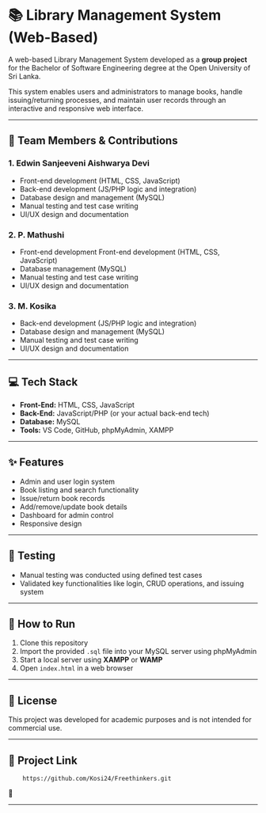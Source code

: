 # 📚 Library Management System (Web-Based)

A web-based Library Management System developed as a **group project** for the Bachelor of Software Engineering degree at the Open University of Sri Lanka.

This system enables users and administrators to manage books, handle issuing/returning processes, and maintain user records through an interactive and responsive web interface.

---

## 👥 Team Members & Contributions

### 1. Edwin Sanjeeveni Aishwarya Devi
- Front-end development (HTML, CSS, JavaScript)
- Back-end development (JS/PHP logic and integration)
- Database design and management (MySQL)
- Manual testing and test case writing
- UI/UX design and documentation

### 2. P. Mathushi 
- Front-end development Front-end development (HTML, CSS, JavaScript)
- Database management (MySQL)
- Manual testing and test case writing
- UI/UX design and documentation

### 3. M. Kosika
- Back-end development (JS/PHP logic and integration)
- Database design and management (MySQL)
- Manual testing and test case writing
- UI/UX design and documentation

---

## 💻 Tech Stack

- **Front-End:** HTML, CSS, JavaScript  
- **Back-End:** JavaScript/PHP (or your actual back-end tech)  
- **Database:** MySQL  
- **Tools:** VS Code, GitHub, phpMyAdmin, XAMPP

---

## ✨ Features

- Admin and user login system  
- Book listing and search functionality  
- Issue/return book records  
- Add/remove/update book details  
- Dashboard for admin control  
- Responsive design

---

## 🧪 Testing

- Manual testing was conducted using defined test cases  
- Validated key functionalities like login, CRUD operations, and issuing system

---

## 🚀 How to Run

1. Clone this repository
2. Import the provided `.sql` file into your MySQL server using phpMyAdmin
3. Start a local server using **XAMPP** or **WAMP**
4. Open `index.html` in a web browser

---

## 📄 License

This project was developed for academic purposes and is not intended for commercial use.

---

## 📎 Project Link
        https://github.com/Kosi24/Freethinkers.git

🔗 

---

